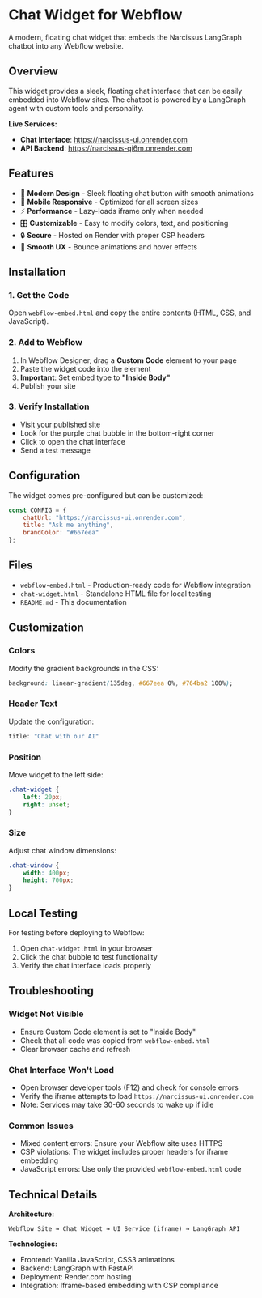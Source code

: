 # Chat Widget for Webflow

A modern, floating chat widget that embeds the Narcissus LangGraph chatbot into any Webflow website.

## Overview

This widget provides a sleek, floating chat interface that can be easily embedded into Webflow sites. The chatbot is powered by a LangGraph agent with custom tools and personality.

**Live Services:**
- **Chat Interface**: https://narcissus-ui.onrender.com 
- **API Backend**: https://narcissus-qi6m.onrender.com

## Features

- 🎨 **Modern Design** - Sleek floating chat button with smooth animations
- 📱 **Mobile Responsive** - Optimized for all screen sizes
- ⚡ **Performance** - Lazy-loads iframe only when needed
- 🎛️ **Customizable** - Easy to modify colors, text, and positioning
- 🔒 **Secure** - Hosted on Render with proper CSP headers
- 💫 **Smooth UX** - Bounce animations and hover effects

## Installation

### 1. Get the Code

Open `webflow-embed.html` and copy the entire contents (HTML, CSS, and JavaScript).

### 2. Add to Webflow

1. In Webflow Designer, drag a **Custom Code** element to your page
2. Paste the widget code into the element
3. **Important**: Set embed type to **"Inside Body"** 
4. Publish your site

### 3. Verify Installation

- Visit your published site
- Look for the purple chat bubble in the bottom-right corner
- Click to open the chat interface
- Send a test message

## Configuration

The widget comes pre-configured but can be customized:

```javascript
const CONFIG = {
    chatUrl: "https://narcissus-ui.onrender.com",
    title: "Ask me anything",
    brandColor: "#667eea"
};
```

## Files

- `webflow-embed.html` - Production-ready code for Webflow integration
- `chat-widget.html` - Standalone HTML file for local testing
- `README.md` - This documentation

## Customization

### Colors
Modify the gradient backgrounds in the CSS:
```css
background: linear-gradient(135deg, #667eea 0%, #764ba2 100%);
```

### Header Text
Update the configuration:
```javascript
title: "Chat with our AI"
```

### Position
Move widget to the left side:
```css
.chat-widget {
    left: 20px;
    right: unset;
}
```

### Size
Adjust chat window dimensions:
```css
.chat-window {
    width: 400px;
    height: 700px;
}
```

## Local Testing

For testing before deploying to Webflow:

1. Open `chat-widget.html` in your browser
2. Click the chat bubble to test functionality
3. Verify the chat interface loads properly

## Troubleshooting

### Widget Not Visible
- Ensure Custom Code element is set to "Inside Body"
- Check that all code was copied from `webflow-embed.html`
- Clear browser cache and refresh

### Chat Interface Won't Load
- Open browser developer tools (F12) and check for console errors
- Verify the iframe attempts to load `https://narcissus-ui.onrender.com`
- Note: Services may take 30-60 seconds to wake up if idle

### Common Issues
- Mixed content errors: Ensure your Webflow site uses HTTPS
- CSP violations: The widget includes proper headers for iframe embedding
- JavaScript errors: Use only the provided `webflow-embed.html` code

## Technical Details

**Architecture:**
```
Webflow Site → Chat Widget → UI Service (iframe) → LangGraph API
```

**Technologies:**
- Frontend: Vanilla JavaScript, CSS3 animations
- Backend: LangGraph with FastAPI
- Deployment: Render.com hosting
- Integration: Iframe-based embedding with CSP compliance